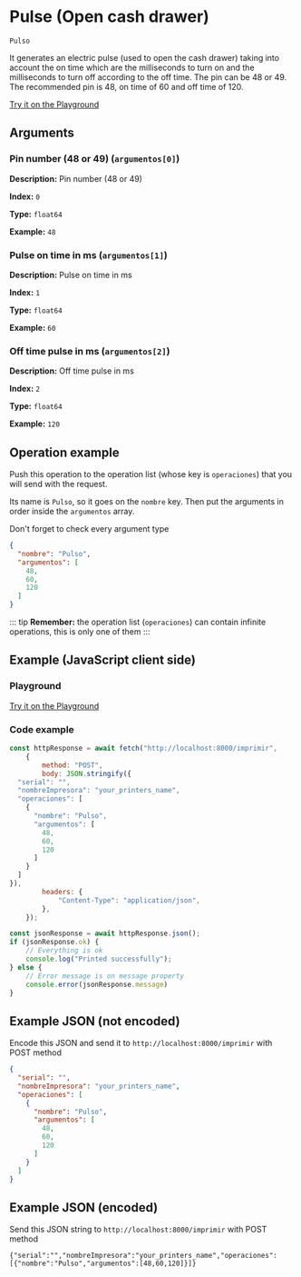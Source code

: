 # Pulse (Open cash drawer)

`Pulso`

It generates an electric pulse (used to open the cash drawer) taking into account the on time which are the milliseconds to turn on and the milliseconds to turn off according to the off time. The pin can be 48 or 49. The recommended pin is 48, on time of 60 and off time of 120.







[Try it on the Playground](../playground.md?operacion=Pulso)

## Arguments
### Pin number (48 or 49) (`argumentos[0]`)



**Description:** Pin number (48 or 49)

**Index:** `0`

**Type:** `float64`

**Example:** `48`

### Pulse on time in ms (`argumentos[1]`)



**Description:** Pulse on time in ms

**Index:** `1`

**Type:** `float64`

**Example:** `60`

### Off time pulse in ms (`argumentos[2]`)



**Description:** Off time pulse in ms

**Index:** `2`

**Type:** `float64`

**Example:** `120`

## Operation example


Push this operation to the operation list (whose key is `operaciones`) that you will send with the request.

Its name is `Pulso`, so it goes on the `nombre` key. Then put the arguments in order
inside the `argumentos` array.

Don't forget to check every argument type



```json
{
  "nombre": "Pulso",
  "argumentos": [
    48,
    60,
    120
  ]
}
```

::: tip
**Remember:** the operation list (`operaciones`) can contain infinite operations, this is only one of them
:::

## Example (JavaScript client side)

### Playground
[Try it on the Playground](../playground.md?operacion=Pulso)

<Playground nombreOperacion="Pulso" :ocultarOperacionesDisponibles="true"/>

### Code example
```js
const httpResponse = await fetch("http://localhost:8000/imprimir",
    {
        method: "POST",
        body: JSON.stringify({
  "serial": "",
  "nombreImpresora": "your_printers_name",
  "operaciones": [
    {
      "nombre": "Pulso",
      "argumentos": [
        48,
        60,
        120
      ]
    }
  ]
}),
        headers: {
            "Content-Type": "application/json",
        },
    });

const jsonResponse = await httpResponse.json();
if (jsonResponse.ok) {
    // Everything is ok
    console.log("Printed successfully");
} else {
    // Error message is on message property
    console.error(jsonResponse.message)
}
```

## Example JSON (not encoded)

Encode this JSON and send it to `http://localhost:8000/imprimir` with POST method

```json
{
  "serial": "",
  "nombreImpresora": "your_printers_name",
  "operaciones": [
    {
      "nombre": "Pulso",
      "argumentos": [
        48,
        60,
        120
      ]
    }
  ]
}
```

## Example JSON (encoded)

Send this JSON string to `http://localhost:8000/imprimir` with POST method

```
{"serial":"","nombreImpresora":"your_printers_name","operaciones":[{"nombre":"Pulso","argumentos":[48,60,120]}]}
```
